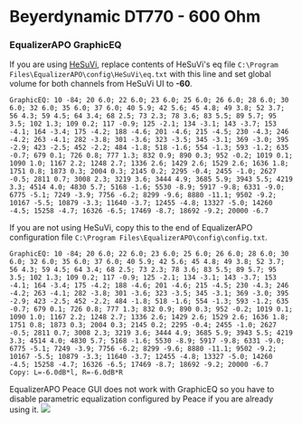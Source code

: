 # Beyerdynamic DT770 - 600 Ohm
### EqualizerAPO GraphicEQ
If you are using [HeSuVi](https://sourceforge.net/projects/hesuvi/), replace contents of HeSuVi's eq file `C:\Program Files\EqualizerAPO\config\HeSuVi\eq.txt` with this line and set global volume for both channels from HeSuVi UI to **-60**.
```
GraphicEQ: 10 -84; 20 6.0; 22 6.0; 23 6.0; 25 6.0; 26 6.0; 28 6.0; 30 6.0; 32 6.0; 35 6.0; 37 6.0; 40 5.9; 42 5.6; 45 4.8; 49 3.8; 52 3.7; 56 4.3; 59 4.5; 64 3.4; 68 2.5; 73 2.3; 78 3.6; 83 5.5; 89 5.7; 95 3.5; 102 1.3; 109 0.2; 117 -0.9; 125 -2.1; 134 -3.1; 143 -3.7; 153 -4.1; 164 -3.4; 175 -4.2; 188 -4.6; 201 -4.6; 215 -4.5; 230 -4.3; 246 -4.2; 263 -4.1; 282 -3.8; 301 -3.6; 323 -3.5; 345 -3.1; 369 -3.0; 395 -2.9; 423 -2.5; 452 -2.2; 484 -1.8; 518 -1.6; 554 -1.3; 593 -1.2; 635 -0.7; 679 0.1; 726 0.8; 777 1.3; 832 0.9; 890 0.3; 952 -0.2; 1019 0.1; 1090 1.0; 1167 2.2; 1248 2.7; 1336 2.6; 1429 2.6; 1529 2.6; 1636 1.8; 1751 0.8; 1873 0.3; 2004 0.3; 2145 0.2; 2295 -0.4; 2455 -1.0; 2627 -0.5; 2811 0.7; 3008 2.3; 3219 3.6; 3444 4.9; 3685 5.9; 3943 5.5; 4219 3.3; 4514 4.0; 4830 5.7; 5168 -1.6; 5530 -8.9; 5917 -9.8; 6331 -9.0; 6775 -5.1; 7249 -3.9; 7756 -6.2; 8299 -9.6; 8880 -11.1; 9502 -9.2; 10167 -5.5; 10879 -3.3; 11640 -3.7; 12455 -4.8; 13327 -5.0; 14260 -4.5; 15258 -4.7; 16326 -6.5; 17469 -8.7; 18692 -9.2; 20000 -6.7
```
If you are not using HeSuVi, copy this to the end of EqualizerAPO configuration file `C:\Program Files\EqualizerAPO\config\config.txt`.
```
GraphicEQ: 10 -84; 20 6.0; 22 6.0; 23 6.0; 25 6.0; 26 6.0; 28 6.0; 30 6.0; 32 6.0; 35 6.0; 37 6.0; 40 5.9; 42 5.6; 45 4.8; 49 3.8; 52 3.7; 56 4.3; 59 4.5; 64 3.4; 68 2.5; 73 2.3; 78 3.6; 83 5.5; 89 5.7; 95 3.5; 102 1.3; 109 0.2; 117 -0.9; 125 -2.1; 134 -3.1; 143 -3.7; 153 -4.1; 164 -3.4; 175 -4.2; 188 -4.6; 201 -4.6; 215 -4.5; 230 -4.3; 246 -4.2; 263 -4.1; 282 -3.8; 301 -3.6; 323 -3.5; 345 -3.1; 369 -3.0; 395 -2.9; 423 -2.5; 452 -2.2; 484 -1.8; 518 -1.6; 554 -1.3; 593 -1.2; 635 -0.7; 679 0.1; 726 0.8; 777 1.3; 832 0.9; 890 0.3; 952 -0.2; 1019 0.1; 1090 1.0; 1167 2.2; 1248 2.7; 1336 2.6; 1429 2.6; 1529 2.6; 1636 1.8; 1751 0.8; 1873 0.3; 2004 0.3; 2145 0.2; 2295 -0.4; 2455 -1.0; 2627 -0.5; 2811 0.7; 3008 2.3; 3219 3.6; 3444 4.9; 3685 5.9; 3943 5.5; 4219 3.3; 4514 4.0; 4830 5.7; 5168 -1.6; 5530 -8.9; 5917 -9.8; 6331 -9.0; 6775 -5.1; 7249 -3.9; 7756 -6.2; 8299 -9.6; 8880 -11.1; 9502 -9.2; 10167 -5.5; 10879 -3.3; 11640 -3.7; 12455 -4.8; 13327 -5.0; 14260 -4.5; 15258 -4.7; 16326 -6.5; 17469 -8.7; 18692 -9.2; 20000 -6.7
Copy: L=-6.0dB*l, R=-6.0dB*R
```
EqualizerAPO Peace GUI does not work with GraphicEQ so you have to disable parametric equalization configured by Peace if you are already using it.
![](https://raw.githubusercontent.com/jaakkopasanen/AutoEq/master/results/Sonoma%20Model%20One/headphoncecom/onear/Beyerdynamic%20DT770%20-%20600%20Ohm/Beyerdynamic%20DT770%20-%20600%20Ohm.png)
